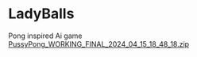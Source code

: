 # LadyBalls
Pong inspired Ai game
[PussyPong_WORKING_FINAL_2024_04_15_18_48_18.zip](https://github.com/ampedroza55/LadyBalls/files/14983196/PussyPong_WORKING_FINAL_2024_04_15_18_48_18.zip)
